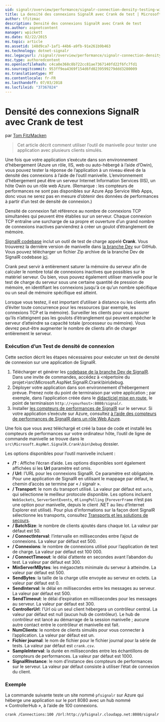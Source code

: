```yaml
---
uid: signalr/overview/performance/signalr-connection-density-testing-with-crank
title: La densité des connexions SignalR avec Crank de test | Microsoft Docs
author: tfitzmac
description: Densité des connexions SignalR avec Crank de test
ms.author: aspnetcontent
manager: wpickett
ms.date: 02/22/2015
ms.topic: article
ms.assetid: 148d9ca7-1af1-44b6-a9fb-91e261b9b463
ms.technology: dotnet-signalr
msc.legacyurl: /signalr/overview/performance/signalr-connection-density-testing-with-crank
msc.type: authoredcontent
ms.openlocfilehash: c4ca8e368c8b722cc81ae7367140fd22f6fc7fd1
ms.sourcegitcommit: 953ff9ea4369f154d6fd0239599279ddd3280009
ms.translationtype: MT
ms.contentlocale: fr-FR
ms.lasthandoff: 07/03/2018
ms.locfileid: "37367824"
---
```

<a name="signalr-connection-density-testing-with-crank"></a>Densité des connexions SignalR avec Crank de test
====================
par [Tom FitzMacken](https://github.com/tfitzmac)

> Cet article décrit comment utiliser l’outil de manivelle pour tester une application avec plusieurs clients simulés.


Une fois que votre application s’exécute dans son environnement d’hébergement (Azure un rôle, IIS, web ou auto-hébergé à l’aide d’Owin), vous pouvez tester la réponse de l’application à un niveau élevé de la densité des connexions à l’aide de l’outil manivelle. L’environnement d’hébergement peut être un serveur Internet Information Services (IIS), un hôte Owin ou un rôle web Azure. (Remarque : les compteurs de performances ne sont pas disponibles sur Azure App Service Web Apps, donc vous ne serez pas en mesure d’obtenir des données de performances à partir d’un test de densité de connexion.)

Densité de connexion fait référence au nombre de connexions TCP simultanées qui peuvent être établies sur un serveur. Chaque connexion TCP entraîne une surcharge de sa propre et ouverture d’un grand nombre de connexions inactives parviendrez à créer un goulot d’étranglement de mémoire.

[SignalR codebase](https://github.com/signalr/signalr) inclut un outil de test de charge appelé **Crank**. Vous trouverez la dernière version de manivelle dans [la branche Dev](https://github.com/SignalR/signalr/tree/dev) sur GitHub. Vous pouvez télécharger un fichier Zip archive de la branche Dev de SignalR codebase [ici](https://github.com/SignalR/SignalR/archive/dev.zip).

Crank peut servir à entièrement saturer la mémoire du serveur afin de calculer le nombre total de connexions inactives que possibles sur le matériel serveur. Ou bien, vous pouvez également utiliser manivelle pour le test de charge du serveur sous une certaine quantité de pression de mémoire, en identifiant les connexions jusqu'à ce qu’un nombre spécifique ou un seuil de mémoire spécifique est atteint.

Lorsque vous testez, il est important d’utiliser à distance ou les clients afin d’éviter toute concurrence pour les ressources (par exemple, les connexions TCP et la mémoire). Surveiller les clients pour vous assurer qu’ils n’atteignent pas les goulots d’étranglement qui peuvent empêcher le serveur d’atteindre sa capacité totale (processeur ou mémoire). Vous devrez peut-être augmenter le nombre de clients afin de charger entièrement le serveur.

### <a name="running-a-connection-density-test"></a>Exécution d’un Test de densité de connexion

Cette section décrit les étapes nécessaires pour exécuter un test de densité de connexion sur une application de SignalR.

1. Télécharger et générer les [codebase de la branche Dev de SignalR](https://github.com/SignalR/SignalR/archive/dev.zip). Dans une invite de commandes, accédez à &lt;répertoire du projet&gt;\src\Microsoft.AspNet.SignalR.Crank\bin\debug.
2. Déployer votre application dans son environnement d’hébergement prévue. Prenez note du point de terminaison par votre application ; par exemple, dans l’application créée dans le [didacticiel mise en route](../getting-started/tutorial-getting-started-with-signalr.md), le point de terminaison `http://<yourhost>:8080/signalr`.
3. Installer [les compteurs de performances de SignalR](signalr-performance.md#perfcounters) sur le serveur. Si votre application s’exécute sur Azure, consultez [à l’aide des compteurs de performances de SignalR dans un rôle Web Azure](using-signalr-performance-counters-in-an-azure-web-role.md).

Une fois que vous avez téléchargé et créé la base de code et installé les compteurs de performances sur votre ordinateur hôte, l’outil de ligne de commande manivelle se trouve dans le `src\Microsoft.AspNet.SignalR.Crank\bin\Debug` dossier.

Les options disponibles pour l’outil manivelle incluent :

- **/?** : Affiche l’écran d’aide. Les options disponibles sont également affichées si les **Url** paramètre est omis.
- **/ Url**: l’URL pour les connexions SignalR. Ce paramètre est obligatoire. Pour une application de SignalR en utilisant le mappage par défaut, le chemin d’accès se termine par « / signalr ».
- **/ Transport**: le nom du transport utilisé. La valeur par défaut est `auto`, qui sélectionne le meilleur protocole disponible. Les options incluent `WebSockets`, `ServerSentEvents`, et `LongPolling` (`ForeverFrame` n’est pas une option pour manivelle, depuis le client .NET au lieu d’Internet Explorer est utilisé). Pour plus d’informations sur la façon dont SignalR sélectionne les transports, consultez [Transports et les solutions de secours](../getting-started/introduction-to-signalr.md#transports).
- **/ BatchSize**: le nombre de clients ajoutés dans chaque lot. La valeur par défaut est 50.
- **/ ConnectInterval**: l’intervalle en millisecondes entre l’ajout de connexions. La valeur par défaut est 500.
- **/ Connexions**: le nombre de connexions utilisé pour l’application de test de charge. La valeur par défaut est 100 000.
- **/ ConnectTimeout**: le délai d’attente en secondes avant l’abandon du test. La valeur par défaut est 300.
- **MinServerMBytes**: les mégaoctets minimale du serveur à atteindre. La valeur par défaut est 500.
- **SendBytes**: la taille de la charge utile envoyée au serveur en octets. La valeur par défaut est 0.
- **SendInterval**: le délai en millisecondes entre les messages au serveur. La valeur par défaut est 500.
- **SendTimeout**: le délai d’expiration en millisecondes pour les messages au serveur. La valeur par défaut est 300.
- **ControllerUrl**: l’Url où un seul client hébergera un contrôleur central. La valeur par défaut est null (aucun hub de contrôleur). Le hub de contrôleur est lancé au démarrage de la session manivelle ; aucune autre contact entre le contrôleur et manivelle est fait.
- **NumClients**: le nombre de clients simulés pour vous connecter à l’application. La valeur par défaut est un.
- **Fichier journal**: le nom de fichier pour le fichier journal pour la série de tests. La valeur par défaut est `crank.csv`.
- **SampleInterval**: la durée en millisecondes entre les échantillons de compteurs de performances. La valeur par défaut est 1000.
- **SignalRInstance**: le nom d’instance des compteurs de performances sur le serveur. La valeur par défaut consiste à utiliser l’état de connexion du client.

### <a name="example"></a>Exemple

La commande suivante teste un site nommé `pfsignalr` sur Azure qui héberge une application sur le port 8080 avec un hub nommé « ControllerHub », à l’aide de 100 connexions.

`crank /Connections:100 /Url:http://pfsignalr.cloudapp.net:8080/signalr`
